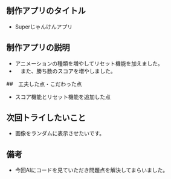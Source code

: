 ## 制作アプリのタイトル 

- Superじゃんけんアプリ

## 制作アプリの説明

-  アニメーションの種類を増やしてリセット機能を加えました。
- 　また、勝ち数のスコアを増やしました。

##　工夫した点・こだわった点

- スコア機能とリセット機能を追加した点

## 次回トライしたいこと

- 画像をランダムに表示させたいです。

## 備考

- 今回AIにコードを見ていただき問題点を解決してまらいました。